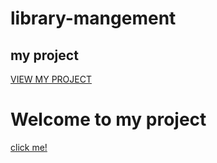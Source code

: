 # library-mangement
## my project
[VIEW MY PROJECT ](https://akhil775.github.io/librarymangement/.)


# Welcome to my project
[click me!](https://akhil775.github.io/library-mangement/)
